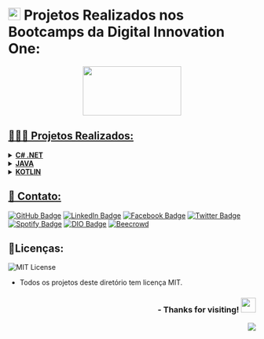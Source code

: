# <img width="25" height="25" src="https://web.dio.me/favicon/favicon.ico"> Projetos Realizados nos Bootcamps da Digital Innovation One:

<p align="center">
<a href="https://web.dio.me/home">
<img  width="200"  height="100"  src="https://hermes.digitalinnovation.one/assets/diome/logo.svg">
</p>

## 👨🏼‍💻 Projetos Realizados:

<!-- .NET C# -->
<details>
    <summary><strong> C# .NET </strong></summary>
    <br />
    <div align="left">
        <table border=1>
            <tr>
                <th colspan="4">Exercícios feitos em .NET C#</th>
            </tr>
            <tr>
                <th colspan="4"></th>
            </tr>
            <tr>
                <th>Nome do Exercício</th>
                <th>Arquivo</th>
                <th>Status</th>
            </tr>
            <tr>
                <td>Projeto - Criando um APP simples de cadastro de séries em .NET</td>
                <td><a href="https://github.com/lucasmarcuzo/Projeto-DIO-APP-Cadastro-Series">Visualizar</a></td>
                <td align="center">✅</td>
            </tr>
            <tr>
                <td>Projeto - Criando um catálogo de jogos usando boas práticas de arquitetura com .NET</td>
                <td><a href="https://github.com/lucasmarcuzo/Projeto-DIO-Catalogo-Jogos">Visualizar</a></td>
                <td align="center">✅</td>
           </tr>
            <tr>
                <td>Projeto - Criando uma aplicação de transferências bancárias com .NET</td>
                <td><a href="https://github.com/lucasmarcuzo/Projeto-DIO-App-Transferencias-Bancarias">Visualizar</a></td>
                <td align="center">✅</td>
          </tr>
            <tr>
                <td>Projeto - Abstraindo um Jogo de RPG Usando Orientação a Objetos com C#</td>
                <td><a href="https://github.com/lucasmarcuzo/Projeto-DIO-Jogo-RPG-POO">Visualizar</a></td>
                <td align="center">✅</td>
          </table>
       </div>
</details>

<!-- JAVA -->
<details>
    <summary><strong> JAVA </strong></summary>
    <br />
    <div align="left">
        <table border=1>
            <tr>
                <th colspan="4">JAVA</th>
            </tr>
            <tr>
                <th colspan="4"></th>
            </tr>
            <tr>
                <th>Nome do Exercício</th>
                <th>Arquivo</th>
                <th>Status</th>
            </tr>
            <tr>
                <td>Projeto - Desafio Banco DIO com JAVA</td>
                <td><a href="https://github.com/lucasmarcuzo/Projeto-DIO-Banco-Digital-POO">Visualizar</a></td>
                <td align="center">✅</td>
            </tr>
            <tr>
                <td>Projeto - Desafio POO DIO Abstraindo Bootcamp POO com JAVA</td>
                <td><a href="https://github.com/lucasmarcuzo/Projeto-DIO-Abstraindo-Bootcamp-POO">Visualizar</a></td>
                <td align="center">✅</td>
           </tr>
            <tr>
                <td>Projeto - Desafio Desenvolvendo um sistema de gerenciamento de pessoas em API REST com Spring Boot</td>
                <td><a href="https://github.com/lucasmarcuzo/Projeto-DIO-Sistema-Gerenciamento-Pessoas">Visualizar</a></td>
                <td align="center">✅</td>     
           </tr>
            <tr>
                <td>Projeto - Explorando Padrões de Projetos na Prática com Java</td>
                <td><a href="https://github.com/lucasmarcuzo/Projeto-DIO-Padroes-Projetos-Java">Visualizar</a></td>
                <td align="center">✅</td>
           </tr>
            <tr>
                <td>Projeto - Unit Test Beerstock com Java</td>
                <td><a href="https://github.com/lucasmarcuzo/Projeto-DIO-Unit-Test-Beerstock">Visualizar</a></td>
                <td align="center">✅</td>
          </tr>
            <tr>
          </table>
       </div>
</details>

<!-- KOTLIN -->
<details>
    <summary><strong> KOTLIN </strong></summary>
    <br />
    <div align="left">
        <table border=1>
            <tr>
                <th colspan="4">KOTLIN</th>
            </tr>
            <tr>
                <th colspan="4"></th>
            </tr>
            <tr>
                <th>Nome do Exercício</th>
                <th>Arquivo</th>
                <th>Status</th>
            </tr>
            <tr>
                <td>Projeto - Primeiro Aplicativo Android Usando Kotlin (Calculadora de IMC) com Kotlin</td>
                <td><a href="https://github.com/lucasmarcuzo/Projeto-DIO-Primeiro-APP-Calculadora-IMC">Visualizar</a></td>
                <td align="center">✅</td>
            </tr>
            <tr>
                <td>Projeto - Criando um App de Lembretes e Tarefas com Kotlin</td>
                <td><a href="https://github.com/lucasmarcuzo/Projeto-DIO-APP-Lembrete-Tarefas">Visualizar</a></td>
                <td align="center">✅</td>   
            </tr>
            <tr>
                <td>Projeto - Criando um APP de Cartão de Visitas em Kotlin </td>
                <td><a href="https://github.com/lucasmarcuzo/Projeto-DIO-APP-Cartao-Visitas">Visualizar</a></td>
                <td align="center">✅</td>    
            </tr>
            <tr>
                <td>Projeto - Criando um APP para apresentar meu Portfólio do GitHub em Kotlin </td>
                <td><a href="https://github.com/lucasmarcuzo/Projeto-DIO-APP-Portfolio-GitHub">Visualizar</a></td>
                <td align="center">✅</td>   
          </tr>
            <tr>
          </table>
       </div>
</details>



## 📱 Contato:

[![GitHub Badge](https://img.shields.io/badge/GitHub-100000?style=for-the-badge&logo=github&logoColor=whiteColor=white&link=https://github.com/lucasmarcuzo)](https://github.com/lucasmarcuzo) [![LinkedIn Badge](	https://img.shields.io/badge/LinkedIn-0077B5?style=for-the-badge&logo=linkedin&logoColor=white=white&link=https://www.linkedin.com/in/lucasmarcuzo/)](https://www.linkedin.com/in/lucasmarcuzo/) [![Facebook Badge](https://img.shields.io/badge/Facebook-1877F2?style=for-the-badge&logo=facebook&logoColor=white&link=https://facebook.com/LucasMarcuzzo)](https://facebook.com/LucasMarcuzzo) [![Twitter Badge](https://img.shields.io/badge/Twitter-1DA1F2?style=for-the-badge&logo=twitter&logoColor=white&link=https://twitter.com/lucassolace)](https://twitter.com/lucassolace) [![Spotify Badge]( https://img.shields.io/badge/Spotify-1ED760?&style=for-the-badge&logo=spotify&logoColor=white&https://open.spotify.com/user/12186237186?si=a631a4d1b13b441b)](https://open.spotify.com/user/12186237186?si=a631a4d1b13b441b) [![DIO Badge](https://img.shields.io/badge/Digital%20Inovation%20One-red?style=for-the-badge&link=https://web.dio.me/users/lucas_marcuzo)](https://web.dio.me/users/lucas_marcuzo) [![Beecrowd](https://img.shields.io/badge/beecrowd-purple?style=for-the-badge&link=https://resources.beecrowd.com.br/judge/favicon.ico?1635097036)](https://www.beecrowd.com.br/judge/pt/profile/510115)

## 📃Licenças:

![MIT License](https://img.shields.io/github/license/lucasmarcuzo/Projetos-Digital-Innovation-One)

- Todos os projetos deste diretório tem licença MIT.
 
<div align="right"> <h3> - Thanks for visiting! <img src="https://media.giphy.com/media/hvRJCLFzcasrR4ia7z/giphy.gif" width="30px"> </h3> </div> 
<p align="right"> <img src="https://visitor-badge.laobi.icu/badge?page_id=lucasmarcuzo/ProjetosDIO"> </h3> </p>
